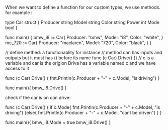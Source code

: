 When we want to define a function for our custom types, we use methods.
for example :

type Car struct {
    Producer string
    Model string
    Color string
    Power int
    Mode bool
}

func main() {
    bmw_i8 := Car{
        Producer: "bmw",
        Model: "i8",
        Color: "white",
    }
      mc_720 := Car{
        Producer: "maclaren",
        Model: "720",
        Color: "black",
      }
}

// define methed: a functionablity for instance
// method can has inputs and outputs but it must has () before its name
func (c Car) Drive() {}  // c is a variable  and   car is the origion    Driva has a variable named c and we have access to it

func (c Car) Drive() {
    fmt.Println(c.Producer + "-" + c.Model, "is driving")
}
 
 func main(){
    bmw_i8.Drive()
 }

 check if the car is on can drive:

func (c Car) Drive() {
    if c.Mode{
    fmt.Println(c.Producer + "-" + c.Model, "is driving")
    }else{
        fmt.Println(c.Producer + "-" + c.Model, "cant be driven")
    }
}

 func main(){
     bmw_i8.Mode = true
     bmw_i8.Drive()
 }